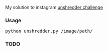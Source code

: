 My solution to instagram [unshredder challenge](http://instagram-engineering.tumblr.com/post/12651721845/instagram-engineering-challenge-the-unshredder)
### Usage
<pre>python unshredder.py /image/path/</pre>
### TODO
